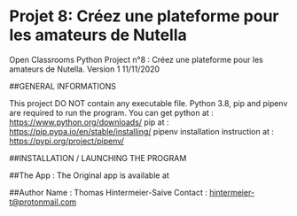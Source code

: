 # Projet 8: Créez une plateforme pour les amateurs de Nutella
Open Classrooms Python Project n°8 : Créez une plateforme pour les amateurs de Nutella.
Version 1 11/11/2020


##GENERAL INFORMATIONS

This project DO NOT contain any executable file.
Python 3.8, pip and pipenv are required to run the program.
You can get python at : https://www.python.org/downloads/
            pip at : https://pip.pypa.io/en/stable/installing/
            pipenv installation instruction at : https://pypi.org/project/pipenv/


##INSTALLATION / LAUNCHING THE PROGRAM



##The App :
The Original app is available at 

##Author
Name : Thomas Hintermeier-Saive
Contact : hintermeier-t@protonmail.com